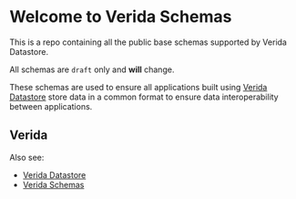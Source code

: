 
# Welcome to Verida Schemas

This is a repo containing all the public base schemas supported by Verida Datastore.

All schemas are `draft` only and **will** change.

These schemas are used to ensure all applications built using [Verida Datastore](http://www.github.com/verida/datastore) store data in a common format to ensure data interoperability between applications.

## Verida

Also see:

- [Verida Datastore](http://www.github.com/verida/datastore)
- [Verida Schemas](http://www.github.com/verida/schemas)